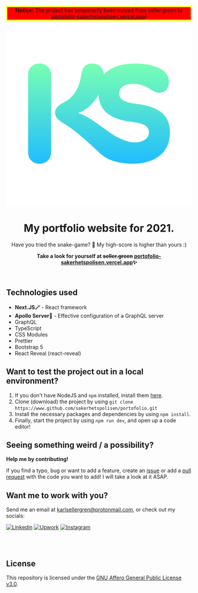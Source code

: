 <div align="center" style="border-radius: 3px; border: 3px solid yellow;background: red">
  <span><b>Notice:</b></span> The project has temporarily been moved from seller.green to <a href="https://portofolio-sakerhetspolisen.vercel.app">portofolio-sakerhetspolisen.vercel.app</a>!
</div>
<div align="center">
<img src="https://raw.githubusercontent.com/sakerhetspolisen/portofolio/master/thumbnail.svg">
  <h1>My portfolio website for 2021.</h1>
  <p>Have you tried the snake-game? 🐍 My high-score is higher than yours :)</p>
  <p><b>Take a look for yourself at <strike>seller.green</strike> <a href="https://portofolio-sakerhetspolisen.vercel.app">portofolio-sakerhetspolisen.vercel.app</a>✨</b></p>
  <br/>
</div>

## Technologies used
<ul>
  <li><b>Next.JS🪄</b> - React framework</li>
  <li><b>Apollo Server🚀</b> - Effective configuration of a GraphQL server</li>
  <li>GraphQL</li>
  <li>TypeScript</li>
  <li>CSS Modules</li>
  <li>Prettier</li>
  <li>Bootstrap 5</li>
  <li>React Reveal (react-reveal)</li>
</ul>

## Want to test the project out in a local environment?
<ol>
  <li>If you don't have NodeJS and <code>npm</code> installed, install them <a href="https://nodejs.org/en/download/" target="_blank">here</a>.</li>
  <li>Clone (download) the project by using <code>git clone  https://www.github.com/sakerhetspolisen/portofolio.git</code></li>
  <li>Install the necessary packages and dependencies by using <code>npm install</code>.</li>
  <li>Finally, start the project by using <code>npm run dev</code>, and open up a code editor!
</ol>

## Seeing something weird / a possibility?
<p><b>Help me by contributing!</b></p>

If you find a typo, bug or want to add a feature, create an [issue](https://github.com/sakerhetspolisen/portofolio/issues) or add a [pull request](https://github.com/sakerhetspolisen/portofolio/pulls) with the code you want to add! I will take a look at it ASAP.
 
## Want me to work with you?
Send me an email at [karlsellergren@protonmail.com](mailto:karlsellergren@protonmail.com), or check out my socials:

[![Linkedin](https://img.shields.io/badge/LinkedIn-0077B5?style=for-the-badge&logo=linkedin&logoColor=white)](https://www.linkedin.com/in/karlsellergren)
[![Upwork](https://img.shields.io/badge/Upwork-00C217?style=for-the-badge&logo=upwork&logoColor=white)](https://www.upwork.com/o/profiles/users/~01fb5d8636e09c5330/)
[![Instagram](https://img.shields.io/badge/Instagram-E4405F?style=for-the-badge&logo=instagram&logoColor=white)](https://www.instagram.com/ksellergren)

<br/><br/>

## License
This repository is licensed under the [GNU Affero General Public License v3.0](https://github.com/sakerhetspolisen/portofolio/blob/master/LICENSE).
